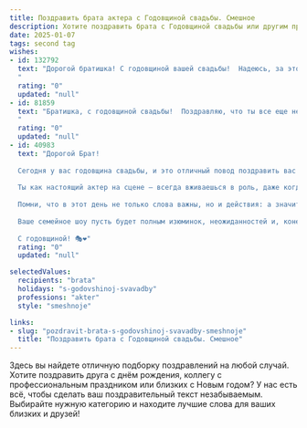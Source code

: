 ```yaml
---
title: Поздравить брата актера с Годовщиной свадьбы. Смешное
description: Хотите поздравить брата с Годовщиной свадьбы или другим праздником? Наш ИИ создаст незабываемое поздравление, а вы обязательно выделитесь среди других.  
date: 2025-01-07
tags: second tag
wishes:
- id: 132792
  text: "Дорогой братишка! С годовщиной вашей свадьбы!  Надеюсь, за этот год вы не только сыграли в семейном театре множество ролей (от ласковых голубочков до яростных драматических персонажей), но и сохранили достаточно сил для оваций и бис-а!  Желаю вам, чтобы ваша семейная пьеса продолжалась бесконечно, а сцена всегда была заполнена любовью,  юмором и, конечно же, апплодисментами!  С юбилеем!
  "
  rating: "0"
  updated: "null"
- id: 81859
  text: "Братишка, с годовщиной свадьбы!  Поздравляю, что ты все еще не забросил эту авантюру и не сбежал на гастроли в другую семью!  Желаю вам с супругой по-прежнему играть в спектакле \"Счастливая семья\" в главных ролях и не забывать добавлять в сценарий новые, зажигательные диалоги!
  "
  rating: "0"
  updated: "null"
- id: 40983
  text: "Дорогой Брат!
  
  Сегодня у вас годовщина свадьбы, и это отличный повод поздравить вас с новым сезоном в вашем шикарном спектакле под названием \"Семейная жизнь\"! 🌟
  
  Ты как настоящий актер на сцене — всегда вживаешься в роль, даже когда жена требует \"остановки репетиции\" на выходные. А твоя самая главная награда — это не \"Оскар\", а тот восхищенный взгляд твоей любимой, который говорит: \"Ты мой лучший сценарист и режиссер!\"
  
  Помни, что в этот день не только слова важны, но и действия: а значит, пора готовить завтрак в постель и наслаждаться овациями, которые точно не заставят себя ждать!
  
  Ваше семейное шоу пусть будет полным изюминок, неожиданностей и, конечно, громких аплодисментов от друзей и родных. Желаю вам, чтобы ваш совместный путь был так же интересен, как лучший фильм, который хочется пересматривать снова и снова!
  
  С годовщиной! 🎭❤️"
  rating: "0"
  updated: "null"

selectedValues:
  recipients: "brata"
  holidays: "s-godovshinoj-svavadby"
  professions: "akter"
  style: "smeshnoje"

links:
- slug: "pozdravit-brata-s-godovshinoj-svavadby-smeshnoje"
  title: "Поздравить брата с Годовщиной свадьбы. Смешное"
---
```


Здесь вы найдете отличную подборку поздравлений на любой случай.
Хотите поздравить друга с днём рождения, коллегу с профессиональным праздником или близких с Новым годом? У нас есть всё, чтобы сделать ваш поздравительный текст незабываемым. Выбирайте нужную категорию и находите лучшие слова для ваших близких и друзей!
